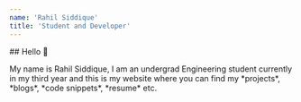 ```yaml
---
name: 'Rahil Siddique'
title: 'Student and Developer'
---
```

<article class="prose lg:prose-xl prose-slate">
## Hello 👋
<p class="text-lg text-justify dark:text-gray-500">
My name is Rahil Siddique, I am an undergrad Engineering student currently in my third year and this is my website where you can find my *projects*, *blogs*, *code snippets*, *resume* etc.
</p>
<br>
<!-- ## Experience 🖥️ -->

<p class="text-lg dark:text-gray-500">

</p>
</article>

